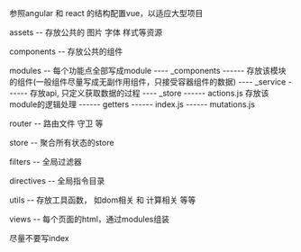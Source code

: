 参照angular 和 react 的结构配置vue，以适应大型项目

assets 
-- 存放公共的 图片 字体 样式等资源

components
-- 存放公共的组件

modules
-- 每个功能点全部写成module
---- _components
------ 存放该模块的组件(一般组件尽量写成无副作用组件，只接受容器组件的数据)
---- _service
------ 存放api, 只定义获取数据的过程
---- _store
------ actions.js 存放该module的逻辑处理
------ getters 
------ index.js
------ mutations.js

router
-- 路由文件 守卫 等

store
-- 聚合所有状态的store

filters
-- 全局过滤器

directives
-- 全局指令目录

utils
-- 存放工具函数， 如dom相关 和 计算相关 等等

views
-- 每个页面的html，通过modules组装


尽量不要写index

